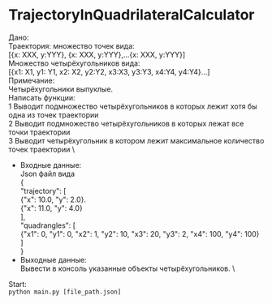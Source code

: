# TrajectoryInQuadrilateralCalculator

Дано: \
Траектория: множество точек вида: \
[{x: XXX, y:YYY}, {x: XXX, y:YYY},...{x: XXX, y:YYY}] \
Множество четырёхугольников вида: \
[{x1: X1, y1: Y1, x2: X2, y2:Y2, x3:X3, y3:Y3, x4:Y4, y4:Y4}…] \
Примечание: \
Четырёхугольники выпуклые. \
Написать функции: \
1 Выводит подмножество четырёхугольников в которых лежит хотя бы одна из точек 
траектории \
2 Выводит подмножество четырёхугольников в которых лежат все точки траектории \
3 Выводит четырёхугольник в котором лежит максимальное количество точек траектории \
* Входные данные: \
Json файл вида \
{ \
  "trajectory": [ \
    {"x": 10.0, "y": 2.0}. \
    {"x": 11.0, "y": 4.0} \
  ], \
  "quadrangles": [ \
    {"x1": 0, "y1": 0, "x2": 1, "y2": 10, "x3": 20, "y3": 2, "x4": 100, "y4": 100} \
  ] \
}
* Выходные данные: \
Вывести в консоль указанные объекты четырёхугольников. \

Start: \
`python main.py [file_path.json]`
